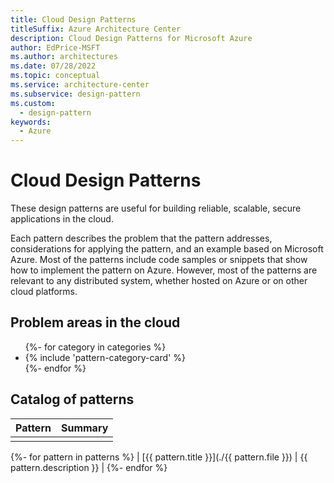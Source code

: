 ```yaml
---
title: Cloud Design Patterns
titleSuffix: Azure Architecture Center
description: Cloud Design Patterns for Microsoft Azure
author: EdPrice-MSFT
ms.author: architectures
ms.date: 07/28/2022
ms.topic: conceptual
ms.service: architecture-center
ms.subservice: design-pattern
ms.custom:
  - design-pattern
keywords:
  - Azure
---
```


# Cloud Design Patterns

These design patterns are useful for building reliable, scalable, secure applications in the cloud.

Each pattern describes the problem that the pattern addresses, considerations for applying the pattern, and an example based on Microsoft Azure. Most of the patterns include code samples or snippets that show how to implement the pattern on Azure. However, most of the patterns are relevant to any distributed system, whether hosted on Azure or on other cloud platforms.

## Problem areas in the cloud

<!-- markdownlint-disable MD033 -->

<ul id="categories" class="panel">
{%- for category in categories %}
    <li>
    {% include 'pattern-category-card' %}
    </li>
{%- endfor %}
</ul>

<!-- markdownlint-enable MD033 -->

## Catalog of patterns

| Pattern | Summary |
|---------|---------|
|         |         |

{%- for pattern in patterns %}
| [{{ pattern.title }}](./{{ pattern.file }}) | {{ pattern.description }} |
{%- endfor %}
